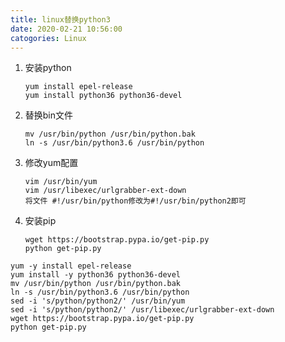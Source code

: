 ```yaml
---
title: linux替换python3
date: 2020-02-21 10:56:00
catogories: Linux
---
```


1.  安装python
    ```
    yum install epel-release
    yum install python36 python36-devel
    ```

2.  替换bin文件
    ```
    mv /usr/bin/python /usr/bin/python.bak
    ln -s /usr/bin/python3.6 /usr/bin/python
    ```

3.  修改yum配置
    ```
    vim /usr/bin/yum
    vim /usr/libexec/urlgrabber-ext-down
    将文件 #!/usr/bin/python修改为#!/usr/bin/python2即可
    ```

4.  安装pip
    ```
    wget https://bootstrap.pypa.io/get-pip.py
    python get-pip.py
    ```


```
yum -y install epel-release
yum install -y python36 python36-devel
mv /usr/bin/python /usr/bin/python.bak
ln -s /usr/bin/python3.6 /usr/bin/python
sed -i 's/python/python2/' /usr/bin/yum
sed -i 's/python/python2/' /usr/libexec/urlgrabber-ext-down
wget https://bootstrap.pypa.io/get-pip.py
python get-pip.py
```
